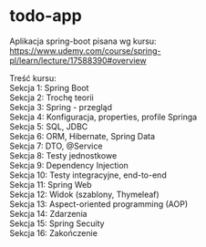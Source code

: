 # todo-app
Aplikacja spring-boot pisana wg kursu:
https://www.udemy.com/course/spring-pl/learn/lecture/17588390#overview

Treść kursu:  
Sekcja 1: Spring Boot  
Sekcja 2: Trochę teorii  
Sekcja 3: Spring - przegląd  
Sekcja 4: Konfiguracja, properties, profile Springa  
Sekcja 5: SQL, JDBC  
Sekcja 6: ORM, Hibernate, Spring Data  
Sekcja 7: DTO, @Service  
Sekcja 8: Testy jednostkowe  
Sekcja 9: Dependency Injection  
Sekcja 10: Testy integracyjne, end-to-end  
Sekcja 11: Spring Web  
Sekcja 12: Widok (szablony, Thymeleaf)  
Sekcja 13: Aspect-oriented programming (AOP)  
Sekcja 14: Zdarzenia  
Sekcja 15: Spring Secuity  
Sekcja 16: Zakończenie  